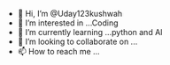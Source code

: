 - 👋 Hi, I’m @Uday123kushwah
- 👀 I’m interested in ...Coding
- 🌱 I’m currently learning ...python and AI
- 💞️ I’m looking to collaborate on ...
- 📫 How to reach me ...

<!---
Uday123kushwah/Uday123kushwah is a ✨ special ✨ repository because its `README.md` (this file) appears on your GitHub profile.
You can click the Preview link to take a look at your changes.
--->
